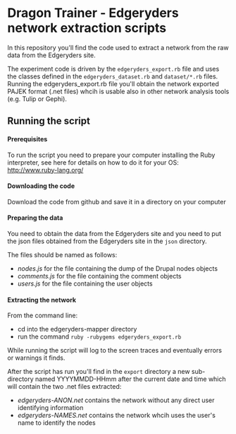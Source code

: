 Dragon Trainer - Edgeryders network extraction scripts
======================================================

In this repository you'll find the code used to extract a network from the raw data from the Edgeryders site. 


The experiment code is driven by the ```edgeryders_export.rb``` file and uses the classes defined in the ```edgeryders_dataset.rb``` and ```dataset/*.rb``` files. Running the edgeryders_export.rb file you'll obtain the network exported PAJEK format (.net files) whcih is usable also in other network analysis tools (e.g. Tulip or Gephi).

Running the script
------------------

#### Prerequisites

To run the script you need to prepare your computer installing the Ruby interpreter, see here for details on how to do it for your OS: http://www.ruby-lang.org/

#### Downloading the code

Download the code from github and save it in a directory on your computer

#### Preparing the data

You need to obtain the data from the Edgeryders site and you need to put the json files obtained from the Edgeryders site in the ```json``` directory. 

The files should be named as follows:

* _nodes.js_ for the file containing the dump of the Drupal nodes objects
* _comments.js_ for the file containing the comment objects
* _users.js_ for the file containing the user objects

#### Extracting the network

From the command line:

* cd into the edgeryders-mapper directory
* run the command ```ruby -rubygems edgeryders_export.rb```

While running the script will log to the screen traces and eventually errors or warnings it finds.

After the script has run you'll find in the ```export``` directory a new sub-directory named YYYYMMDD-HHmm after the current date and time which will contain the two .net files extracted:

* _edgeryders-ANON.net_ contains the network without any direct user identifying information
* _edgeryders-NAMES.net_ contains the network whcih uses the user's name to identify the nodes


